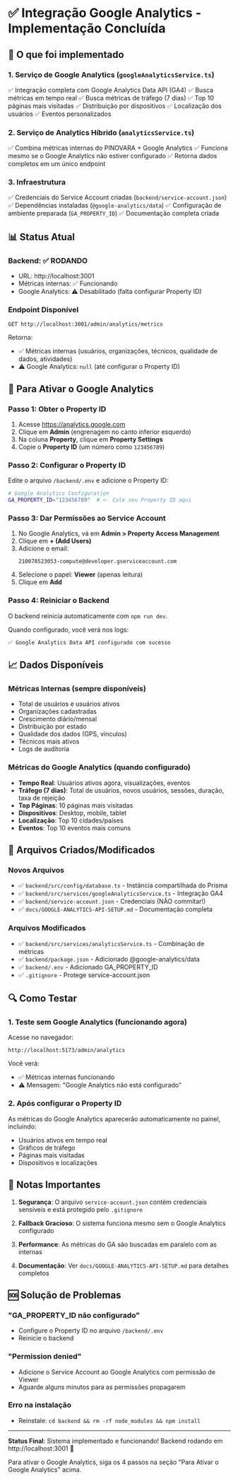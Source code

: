 # ✅ Integração Google Analytics - Implementação Concluída

## 🎯 O que foi implementado

### 1. Serviço de Google Analytics (`googleAnalyticsService.ts`)
✅ Integração completa com Google Analytics Data API (GA4)
✅ Busca métricas em tempo real
✅ Busca métricas de tráfego (7 dias)
✅ Top 10 páginas mais visitadas
✅ Distribuição por dispositivos
✅ Localização dos usuários
✅ Eventos personalizados

### 2. Serviço de Analytics Híbrido (`analyticsService.ts`)
✅ Combina métricas internas do PINOVARA + Google Analytics
✅ Funciona mesmo se o Google Analytics não estiver configurado
✅ Retorna dados completos em um único endpoint

### 3. Infraestrutura
✅ Credenciais do Service Account criadas (`backend/service-account.json`)
✅ Dependências instaladas (`@google-analytics/data`)
✅ Configuração de ambiente preparada (`GA_PROPERTY_ID`)
✅ Documentação completa criada

## 📊 Status Atual

### Backend: ✅ RODANDO
- URL: http://localhost:3001
- Métricas internas: ✅ Funcionando
- Google Analytics: ⚠️ Desabilitado (falta configurar Property ID)

### Endpoint Disponível
```
GET http://localhost:3001/admin/analytics/metrics
```

Retorna:
- ✅ Métricas internas (usuários, organizações, técnicos, qualidade de dados, atividades)
- ⚠️ Google Analytics: `null` (até configurar o Property ID)

## 🔧 Para Ativar o Google Analytics

### Passo 1: Obter o Property ID

1. Acesse https://analytics.google.com
2. Clique em **Admin** (engrenagem no canto inferior esquerdo)
3. Na coluna **Property**, clique em **Property Settings**
4. Copie o **Property ID** (um número como `123456789`)

### Passo 2: Configurar o Property ID

Edite o arquivo `/backend/.env` e adicione o Property ID:

```bash
# Google Analytics Configuration
GA_PROPERTY_ID="123456789"  # <- Cole seu Property ID aqui
```

### Passo 3: Dar Permissões ao Service Account

1. No Google Analytics, vá em **Admin > Property Access Management**
2. Clique em **+ (Add Users)**
3. Adicione o email:
   ```
   210078523053-compute@developer.gserviceaccount.com
   ```
4. Selecione o papel: **Viewer** (apenas leitura)
5. Clique em **Add**

### Passo 4: Reiniciar o Backend

O backend reinicia automaticamente com `npm run dev`.

Quando configurado, você verá nos logs:
```
✅ Google Analytics Data API configurado com sucesso
```

## 📈 Dados Disponíveis

### Métricas Internas (sempre disponíveis)
- Total de usuários e usuários ativos
- Organizações cadastradas
- Crescimento diário/mensal
- Distribuição por estado
- Qualidade dos dados (GPS, vínculos)
- Técnicos mais ativos
- Logs de auditoria

### Métricas do Google Analytics (quando configurado)
- **Tempo Real**: Usuários ativos agora, visualizações, eventos
- **Tráfego (7 dias)**: Total de usuários, novos usuários, sessões, duração, taxa de rejeição
- **Top Páginas**: 10 páginas mais visitadas
- **Dispositivos**: Desktop, mobile, tablet
- **Localização**: Top 10 cidades/países
- **Eventos**: Top 10 eventos mais comuns

## 📂 Arquivos Criados/Modificados

### Novos Arquivos
- ✅ `backend/src/config/database.ts` - Instância compartilhada do Prisma
- ✅ `backend/src/services/googleAnalyticsService.ts` - Integração GA4
- ✅ `backend/service-account.json` - Credenciais (NÃO commitar!)
- ✅ `docs/GOOGLE-ANALYTICS-API-SETUP.md` - Documentação completa

### Arquivos Modificados
- ✅ `backend/src/services/analyticsService.ts` - Combinação de métricas
- ✅ `backend/package.json` - Adicionado @google-analytics/data
- ✅ `backend/.env` - Adicionado GA_PROPERTY_ID
- ✅ `.gitignore` - Protege service-account.json

## 🔍 Como Testar

### 1. Teste sem Google Analytics (funcionando agora)
Acesse no navegador:
```
http://localhost:5173/admin/analytics
```

Você verá:
- ✅ Métricas internas funcionando
- ⚠️ Mensagem: "Google Analytics não está configurado"

### 2. Após configurar o Property ID

As métricas do Google Analytics aparecerão automaticamente no painel, incluindo:
- Usuários ativos em tempo real
- Gráficos de tráfego
- Páginas mais visitadas
- Dispositivos e localizações

## 📝 Notas Importantes

1. **Segurança**: O arquivo `service-account.json` contém credenciais sensíveis e está protegido pelo `.gitignore`

2. **Fallback Gracioso**: O sistema funciona mesmo sem o Google Analytics configurado

3. **Performance**: As métricas do GA são buscadas em paralelo com as internas

4. **Documentação**: Ver `docs/GOOGLE-ANALYTICS-API-SETUP.md` para detalhes completos

## 🆘 Solução de Problemas

### "GA_PROPERTY_ID não configurado"
- Configure o Property ID no arquivo `/backend/.env`
- Reinicie o backend

### "Permission denied"
- Adicione o Service Account ao Google Analytics com permissão de Viewer
- Aguarde alguns minutos para as permissões propagarem

### Erro na instalação
- Reinstale: `cd backend && rm -rf node_modules && npm install`

---

**Status Final**: Sistema implementado e funcionando! Backend rodando em http://localhost:3001 🚀

Para ativar o Google Analytics, siga os 4 passos na seção "Para Ativar o Google Analytics" acima.

